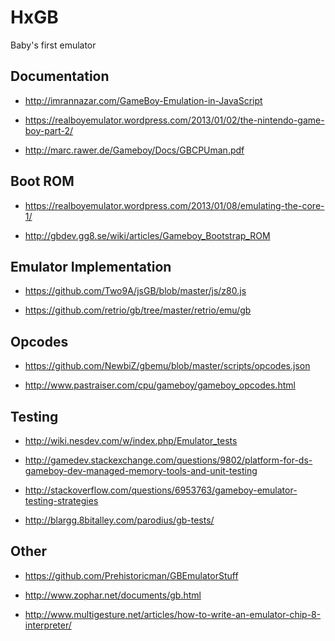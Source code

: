HxGB
====
Baby's first emulator

## Documentation ##
 - http://imrannazar.com/GameBoy-Emulation-in-JavaScript

 - https://realboyemulator.wordpress.com/2013/01/02/the-nintendo-game-boy-part-2/

 - http://marc.rawer.de/Gameboy/Docs/GBCPUman.pdf

## Boot ROM ##
 - https://realboyemulator.wordpress.com/2013/01/08/emulating-the-core-1/
 
 - http://gbdev.gg8.se/wiki/articles/Gameboy_Bootstrap_ROM
 

## Emulator Implementation ##
 - https://github.com/Two9A/jsGB/blob/master/js/z80.js

 - https://github.com/retrio/gb/tree/master/retrio/emu/gb

## Opcodes
 - https://github.com/NewbiZ/gbemu/blob/master/scripts/opcodes.json

 - http://www.pastraiser.com/cpu/gameboy/gameboy_opcodes.html


## Testing ##
 - http://wiki.nesdev.com/w/index.php/Emulator_tests   

 -  http://gamedev.stackexchange.com/questions/9802/platform-for-ds-gameboy-dev-managed-memory-tools-and-unit-testing   
   
 - http://stackoverflow.com/questions/6953763/gameboy-emulator-testing-strategies

 - http://blargg.8bitalley.com/parodius/gb-tests/

## Other ##

 - https://github.com/Prehistoricman/GBEmulatorStuff

 - http://www.zophar.net/documents/gb.html

 - http://www.multigesture.net/articles/how-to-write-an-emulator-chip-8-interpreter/
